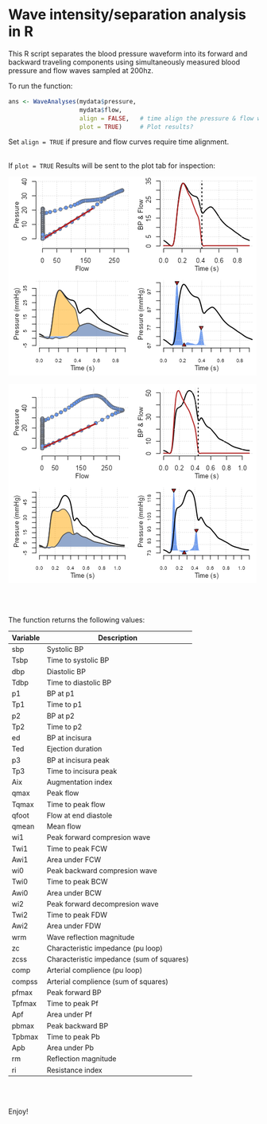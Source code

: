 # Wave intensity/separation analysis in R

This R script separates the blood pressure waveform into its forward and backward traveling components using simultaneously measured blood pressure and flow waves sampled at 200hz.

To run the function:
```R
ans <- WaveAnalyses(mydata$pressure, 
                    mydata$flow, 
                    align = FALSE,   # time align the pressure & flow wave?
                    plot = TRUE)     # Plot results?
```

Set `align = TRUE` if presure and flow curves require time alignment.
<br/><br/>

If `plot = TRUE` Results will be sent to the plot tab for inspection:

![alt text](wswi_plot.png)

![alt text](wswi2_plot.png)

<br/><br/>

The function returns the following values:

**Variable**      | **Description**
------------------|-------------------------
sbp               | Systolic BP
Tsbp              | Time to systolic BP
dbp               | Diastolic BP
Tdbp              | Time to diastolic BP
p1                | BP at p1
Tp1               | Time to p1
p2                | BP at p2
Tp2               | Time to p2
ed                | BP at incisura
Ted               | Ejection duration
p3                | BP at incisura peak
Tp3               | Time to incisura peak
Aix               | Augmentation index
qmax              | Peak flow
Tqmax             | Time to peak flow
qfoot             | Flow at end diastole
qmean             | Mean flow
wi1               | Peak forward compresion wave
Twi1              | Time to peak FCW
Awi1              | Area under FCW
wi0               | Peak backward compresion wave
Twi0              | Time to peak BCW
Awi0              | Area under BCW
wi2               | Peak forward decompresion wave
Twi2              | Time to peak FDW
Awi2              | Area under FDW
wrm               | Wave reflection magnitude
zc                | Characteristic impedance (pu loop)
zcss              | Characteristic impedance (sum of squares)
comp              | Arterial complience (pu loop)
compss            | Arterial complience (sum of squares)
pfmax             | Peak forward BP
Tpfmax            | Time to peak Pf
Apf               | Area under Pf
pbmax             | Peak backward BP         
Tpbmax            | Time to peak Pb
Apb               | Area under Pb
rm                | Reflection magnitude
ri                | Resistance index

<br/><br/>

Enjoy!
